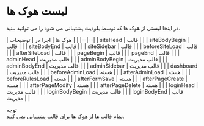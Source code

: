 # لیست هوک ها
<!-- position: 2 -->

در اینجا لیستی از هوک ها که توسط بلودیت پشتیبانی می شود را می توانید ببنید.


| هوک ها 			| اجرا در		| توضیحات						|
| |--|--|
| siteHead 			| قالب 		|						|
| siteBodyBegin 		| قالب 		|						|
| siteBodyEnd 			| قالب 		|						|
| siteSidebar			| قالب			|						|
| beforeSiteLoad		| قالب			|						|
| afterSiteLoad			| قالب			|						|
| pageBegin			| قالب			|						|
| pageEnd			| قالب			|						|
| adminHead			| قالب مدیریت		|						|
| adminBodyBegin		| قالب مدیریت		|						|
| adminBodyEnd			| قالب مدیریت		|						|
| adminSidebar			| قالب مدیریت		|						|
| dashboard			| قالب مدیریت		|						|
| beforeAdminLoad		| هسته			|						|
| afterAdminLoad		| هسته			|						|
| beforeRulesLoad		| هسته			|						|
| afterFormSave			| هسته			|						|
| afterPageCreate		| هسته			|						|
| afterPageModify		| هسته			|						|
| afterPageDelete		| هسته			|						|
| loginHead			| قالب مدیریت		|						|
| loginBodyBegin		| قالب مدیریت		|						|
| loginBodyEnd			| قالب مدیریت		|						|

<div class="note">
<div class="title">توجه</div>
تمام قالب ها از هوک ها برای قالب پشتیبانی نمی کنند.
</div>
